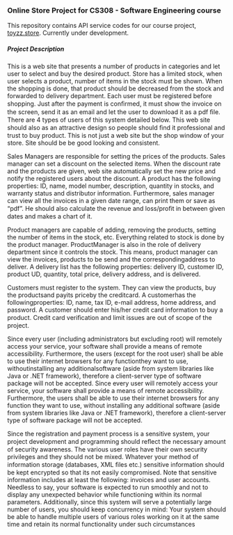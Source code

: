 ### Online Store Project for CS308 - Software Engineering course

This repository contains API service codes for our course project, [toyzz.store](http://toyzz.store). Currently under development.


##### Project Description

>
<p>This is a web site that presents a number of products in categories and let user to select and buy the desired product. Store has a limited stock, when user selects a product, number of items in the stock must be shown. When the shopping is done, that product should be decreased from the stock and forwarded to delivery department. Each user must be registered before shopping. Just after the payment is conﬁrmed, it must show the invoice on the screen, send it as an email and let the user to download it as a pdf ﬁle. There are 4 types of users of this system detailed below. This web site should also as an attractive design so people should ﬁnd it professional and trust to buy product. This is not just a web site but the shop window of your store. Site should be be good looking and consistent.
<p>Sales Managers are responsible for setting the prices of the products. Sales manager can set a discount on the selected items. When the discount rate and the products are given, web site automatically set the new price and notify the registered users about the discount. A product has the following properties: ID, name, model number, description, quantity in stocks, and warranty status and distributor information. Furthermore, sales manager can view all the invoices in a given date range, can print them or save as “pdf”. He should also calculate the revenue and loss/proﬁt in between given dates and makes a chart of it.
<p>Product managers are capable of adding, removing the products, setting the number of items in the stock, etc. Everything related to stock is done by the product manager. ProductManager is also in the role of delivery department since it controls the stock. This means, product manager can view the invoices, products to be send and the correspondingaddress to deliver. A delivery list has the following properties: delivery ID, customer ID, product UD, quantity, total price, delivery address, and is delivered.
<p>Customers must register to the system. They can view the products, buy the productsand payits priceby the creditcard. A customerhas the followingproperties: ID, name, tax ID, e-mail address, home address, and password. A customer should enter his/her credit card information to buy a product. Credit card veriﬁcation and limit issues are out of scope of the project.
<p>Since every user (including administrators but excluding root) will remotely access your service, your software shall provide a means of remote accessibility. Furthermore, the users (except for the root user) shall be able to use their internet browsers for any functionthey want to use, withoutinstalling any additionalsoftware (aside from system libraries like Java or .NET framework), therefore a client-server type of software package will not be accepted. Since every user will remotely access your service, your software shall provide a means of remote accessibility. Furthermore, the users shall be able to use their internet browsers for any function they want to use, without installing any additional software (aside from system libraries like Java or .NET framework), therefore a client-server type of software package will not be accepted.
<p>Since the registration and payment process is a sensitive system, your project development and programming should reﬂect the necessary amount of security awareness. The various user roles have their own security privileges and they should not be mixed. Whatever your method of information storage (databases, XML ﬁles etc.) sensitive information should be kept encrypted so that its not easily compromised. Note that sensitive information includes at least the following: invoices and user accounts. Needless to say, your software is expected to run smoothly and not to display any unexpected behavior while functioning within its normal parameters. Additionally, since this system will serve a potentially large number of users, you should keep concurrency in mind: Your system should be able to handle multiple users of various roles working on it at the same time and retain its normal functionality under such circumstances



